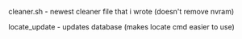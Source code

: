 cleaner.sh -  newest cleaner file that i wrote (doesn't remove nvram)

locate_update - updates database (makes locate cmd easier to use)



